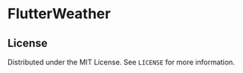 
# FlutterWeather

## License
Distributed under the MIT License. See `LICENSE` for more information.
